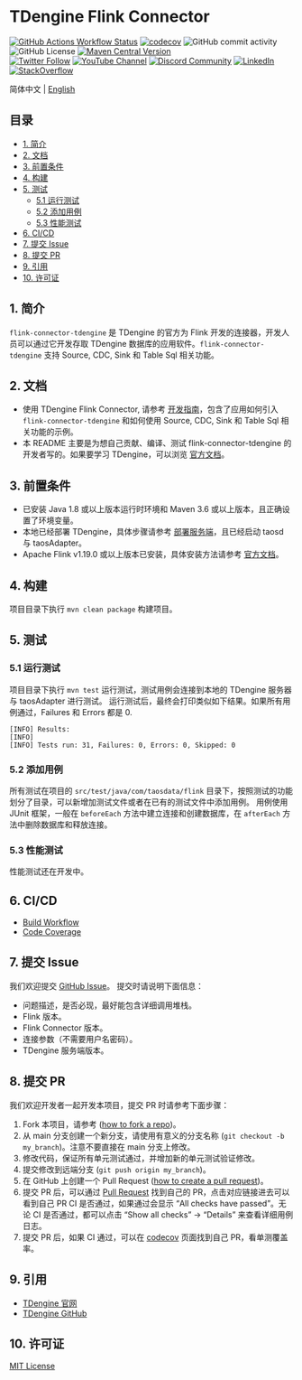 <!-- omit in toc -->
# TDengine Flink Connector

[![GitHub Actions Workflow Status](https://img.shields.io/github/actions/workflow/status/taosdata/flink-connector-tdengine/build.yml)](https://github.com/taosdata/flink-connector-tdengine/actions/workflows/build.yml)
[![codecov](https://codecov.io/gh/taosdata/flink-connector-tdengine/graph/badge.svg?token=GQRD9WCQ64)](https://codecov.io/gh/taosdata/flink-connector-tdengine)
![GitHub commit activity](https://img.shields.io/github/commit-activity/m/taosdata/flink-connector-tdengine)
![GitHub License](https://img.shields.io/github/license/taosdata/flink-connector-tdengine)
[![Maven Central Version](https://img.shields.io/maven-central/v/com.taosdata.flink/flink-connector-tdengine?label=Maven%20Central)](https://central.sonatype.com/artifact/com.taosdata.flink/flink-connector-tdengine)
<br />
[![Twitter Follow](https://img.shields.io/twitter/follow/tdenginedb?label=TDengine&style=social)](https://twitter.com/tdenginedb)
[![YouTube Channel](https://img.shields.io/badge/Subscribe_@tdengine--white?logo=youtube&style=social)](https://www.youtube.com/@tdengine)
[![Discord Community](https://img.shields.io/badge/Join_Discord--white?logo=discord&style=social)](https://discord.com/invite/VZdSuUg4pS)
[![LinkedIn](https://img.shields.io/badge/Follow_LinkedIn--white?logo=linkedin&style=social)](https://www.linkedin.com/company/tdengine)
[![StackOverflow](https://img.shields.io/badge/Ask_StackOverflow--white?logo=stackoverflow&style=social&logoColor=orange)](https://stackoverflow.com/questions/tagged/tdengine)

简体中文 | [English](./README.md)

<!-- omit in toc -->
## 目录

- [1. 简介](#1-简介)
- [2. 文档](#2-文档)
- [3. 前置条件](#3-前置条件)
- [4. 构建](#4-构建)
- [5. 测试](#5-测试)
  - [5.1 运行测试](#51-运行测试)
  - [5.2 添加用例](#52-添加用例)
  - [5.3 性能测试](#53-性能测试)
- [6. CI/CD](#6-cicd)
- [7. 提交 Issue](#7-提交-issue)
- [8. 提交 PR](#8-提交-pr)
- [9. 引用](#9-引用)
- [10. 许可证](#10-许可证)


## 1. 简介

`flink-connector-tdengine` 是 TDengine 的官方为 Flink 开发的连接器，开发人员可以通过它开发存取 TDengine 数据库的应用软件。`flink-connector-tdengine`  支持 Source, CDC, Sink 和 Table Sql 相关功能。  

## 2. 文档
- 使用 TDengine Flink Connector, 请参考 [开发指南](https://docs.taosdata.com/third-party/collection/flink/)，包含了应用如何引入 `flink-connector-tdengine` 和如何使用 Source, CDC, Sink 和 Table Sql 相关功能的示例。
- 本 README 主要是为想自己贡献、编译、测试 flink-connector-tdengine 的开发者写的。如果要学习 TDengine，可以浏览 [官方文档](https://docs.taosdata.com/)。

## 3. 前置条件

- 已安装 Java 1.8 或以上版本运行时环境和 Maven 3.6 或以上版本，且正确设置了环境变量。
- 本地已经部署 TDengine，具体步骤请参考 [部署服务端](https://docs.taosdata.com/get-started/package/)，且已经启动 taosd 与 taosAdapter。
- Apache Flink v1.19.0 或以上版本已安装，具体安装方法请参考 [官方文档](https://flink.apache.org/)。

## 4. 构建

项目目录下执行 `mvn clean package` 构建项目。

## 5. 测试
### 5.1 运行测试
项目目录下执行 `mvn test` 运行测试，测试用例会连接到本地的 TDengine 服务器与 taosAdapter 进行测试。
运行测试后，最终会打印类似如下结果。如果所有用例通过，Failures 和 Errors 都是 0.
```
[INFO] Results:
[INFO] 
[INFO] Tests run: 31, Failures: 0, Errors: 0, Skipped: 0
```

### 5.2 添加用例
所有测试在项目的 `src/test/java/com/taosdata/flink` 目录下，按照测试的功能划分了目录，可以新增加测试文件或者在已有的测试文件中添加用例。
用例使用 JUnit 框架，一般在 `beforeEach` 方法中建立连接和创建数据库，在 `afterEach` 方法中删除数据库和释放连接。

### 5.3 性能测试
性能测试还在开发中。

## 6. CI/CD
- [Build Workflow](https://github.com/taosdata/flink-connector-tdengine/actions/workflows/build.yml)
- [Code Coverage](https://app.codecov.io/gh/taosdata/flink-connector-tdengine)

## 7. 提交 Issue
我们欢迎提交 [GitHub Issue](https://github.com/taosdata/flink-connector-tdengine/issues/new?template=Blank+issue)。 提交时请说明下面信息：
- 问题描述，是否必现，最好能包含详细调用堆栈。
- Flink 版本。
- Flink Connector 版本。
- 连接参数（不需要用户名密码）。
- TDengine 服务端版本。

## 8. 提交 PR
我们欢迎开发者一起开发本项目，提交 PR 时请参考下面步骤：
1. Fork 本项目，请参考 ([how to fork a repo](https://docs.github.com/en/get-started/quickstart/fork-a-repo))。
1. 从 main 分支创建一个新分支，请使用有意义的分支名称 (`git checkout -b my_branch`)。注意不要直接在 main 分支上修改。
1. 修改代码，保证所有单元测试通过，并增加新的单元测试验证修改。
1. 提交修改到远端分支 (`git push origin my_branch`)。
1. 在 GitHub 上创建一个 Pull Request ([how to create a pull request](https://docs.github.com/en/pull-requests/collaborating-with-pull-requests/proposing-changes-to-your-work-with-pull-requests/creating-a-pull-request))。
1. 提交 PR 后，可以通过 [Pull Request](https://github.com/taosdata/flink-connector-tdengine/pulls) 找到自己的 PR，点击对应链接进去可以看到自己 PR CI 是否通过，如果通过会显示 “All checks have passed”。无论 CI 是否通过，都可以点击 “Show all checks” -> “Details” 来查看详细用例日志。
1. 提交 PR 后，如果 CI 通过，可以在 [codecov](https://app.codecov.io/gh/taosdata/flink-connector-tdengine/pulls) 页面找到自己 PR，看单测覆盖率。

## 9. 引用

- [TDengine 官网](https://www.taosdata.com/)
- [TDengine GitHub](https://github.com/taosdata/TDengine)

## 10. 许可证

[MIT License](./LICENSE)